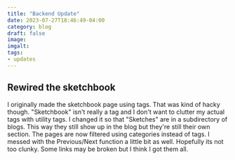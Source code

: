 ```yaml
---
title: "Backend Update"
date: 2023-07-27T18:46:49-04:00
category: blog
draft: false
image: 
imgalt: 
tags: 
- updates
---
```

## Rewired the sketchbook
I originally made the sketchbook page using tags.
That was kind of hacky though. 
"Sketchbook" isn't really a tag and I don't want to clutter my actual tags with utility tags.
I changed it so that "Sketches" are in a subdirectory of blogs.
This way they still show up in the blog but they're still their own section.
The pages are now filtered using categories instead of tags.
I messed with the Previous/Next function a little bit as well.
Hopefully its not too clunky.
Some links may be broken but I think I got them all.
